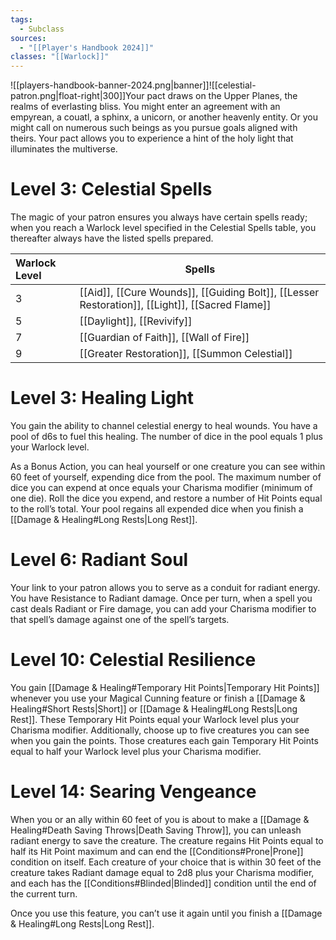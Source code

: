 ```yaml
---
tags:
  - Subclass
sources:
  - "[[Player's Handbook 2024]]"
classes: "[[Warlock]]"
---
```

![[players-handbook-banner-2024.png|banner]]![[celestial-patron.png|float-right|300]]Your pact draws on the Upper Planes, the realms of everlasting bliss. You might enter an agreement with an empyrean, a couatl, a sphinx, a unicorn, or another heavenly entity. Or you might call on numerous such beings as you pursue goals aligned with theirs. Your pact allows you to experience a hint of the holy light that illuminates the multiverse.

# Level 3: Celestial Spells
The magic of your patron ensures you always have certain spells ready; when you reach a Warlock level specified in the Celestial Spells table, you thereafter always have the listed spells prepared.

| Warlock Level | Spells                                                                                                                                                                                                                                                                                                                                                                                                             |
|:------------- | ------------------------------------------------------------------------------------------------------------------------------------------------------------------------------------------------------------------------------------------------------------------------------------------------------------------------------------------------------------------------------------------------------------------ |
| 3             | [[Aid]], [[Cure Wounds]], [[Guiding Bolt]], [[Lesser Restoration]], [[Light]], [[Sacred Flame]] |
| 5             | [[Daylight]], [[Revivify]]                                                                                                                                                                                                                                                                                       |
| 7             | [[Guardian of Faith]], [[Wall of Fire]]                                                                                                                                                                                                                                                             |
| 9             | [[Greater Restoration]], [[Summon Celestial]]                                                                                                                                                                                                                                                 |

# Level 3: Healing Light
You gain the ability to channel celestial energy to heal wounds. You have a pool of d6s to fuel this healing. The number of dice in the pool equals 1 plus your Warlock level.

As a Bonus Action, you can heal yourself or one creature you can see within 60 feet of yourself, expending dice from the pool. The maximum number of dice you can expend at once equals your Charisma modifier (minimum of one die). Roll the dice you expend, and restore a number of Hit Points equal to the roll’s total. Your pool regains all expended dice when you finish a [[Damage & Healing#Long Rests|Long Rest]].
# Level 6: Radiant Soul
Your link to your patron allows you to serve as a conduit for radiant energy. You have Resistance to Radiant damage. Once per turn, when a spell you cast deals Radiant or Fire damage, you can add your Charisma modifier to that spell’s damage against one of the spell’s targets.
# Level 10: Celestial Resilience
You gain [[Damage & Healing#Temporary Hit Points\|Temporary Hit Points]] whenever you use your Magical Cunning feature or finish a [[Damage & Healing#Short Rests\|Short]] or [[Damage & Healing#Long Rests|Long Rest]]. These Temporary Hit Points equal your Warlock level plus your Charisma modifier. Additionally, choose up to five creatures you can see when you gain the points. Those creatures each gain Temporary Hit Points equal to half your Warlock level plus your Charisma modifier.
# Level 14: Searing Vengeance
When you or an ally within 60 feet of you is about to make a [[Damage & Healing#Death Saving Throws|Death Saving Throw]], you can unleash radiant energy to save the creature. The creature regains Hit Points equal to half its Hit Point maximum and can end the [[Conditions#Prone\|Prone]] condition on itself. Each creature of your choice that is within 30 feet of the creature takes Radiant damage equal to 2d8 plus your Charisma modifier, and each has the [[Conditions#Blinded\|Blinded]] condition until the end of the current turn.

Once you use this feature, you can’t use it again until you finish a [[Damage & Healing#Long Rests|Long Rest]].